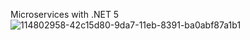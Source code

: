 Microservices with .NET 5![114802958-42c15d80-9da7-11eb-8391-ba0abf87a1b1](https://user-images.githubusercontent.com/10366575/162641085-c088ad2f-f1fa-4011-bbef-4cab6ed3809d.png)
